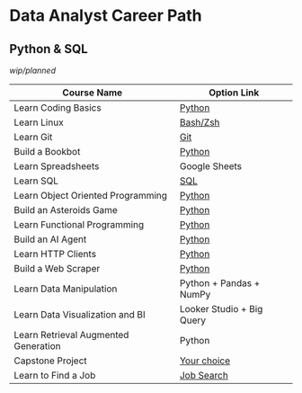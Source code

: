 # Data Analyst Career Path

## Python & SQL

_wip/planned_

| Course Name                          | Option Link                                                                     |
| ------------------------------------ | ------------------------------------------------------------------------------- |
| Learn Coding Basics                  | [Python](https://www.boot.dev/courses/learn-code-python)                        |
| Learn Linux                          | [Bash/Zsh](https://www.boot.dev/courses/learn-linux)                            |
| Learn Git                            | [Git](https://www.boot.dev/courses/learn-git)                                   |
| Build a Bookbot                      | [Python](https://www.boot.dev/courses/build-bookbot-python)                     |
| Learn Spreadsheets                   | Google Sheets                                                                   |
| Learn SQL                            | [SQL](https://www.boot.dev/courses/learn-sql)                                   |
| Learn Object Oriented Programming    | [Python](https://www.boot.dev/courses/learn-object-oriented-programming-python) |
| Build an Asteroids Game              | [Python](https://www.boot.dev/courses/build-asteroids-python)                   |
| Learn Functional Programming         | [Python](https://www.boot.dev/courses/learn-functional-programming-python)      |
| Build an AI Agent                    | [Python](https://www.boot.dev/courses/build-ai-agent-python)                    |
| Learn HTTP Clients                   | [Python](https://www.boot.dev/courses/learn-http-clients-python)                |
| Build a Web Scraper                  | [Python](https://www.boot.dev/courses/build-web-scraper-python)                 |
| Learn Data Manipulation              | Python + Pandas + NumPy                                                         |
| Learn Data Visualization and BI      | Looker Studio + Big Query                                                       |
| Learn Retrieval Augmented Generation | Python                                                                          |
| Capstone Project                     | [Your choice](https://www.boot.dev/courses/build-capstone-project)              |
| Learn to Find a Job                  | [Job Search](https://www.boot.dev/courses/learn-job-search)                     |
